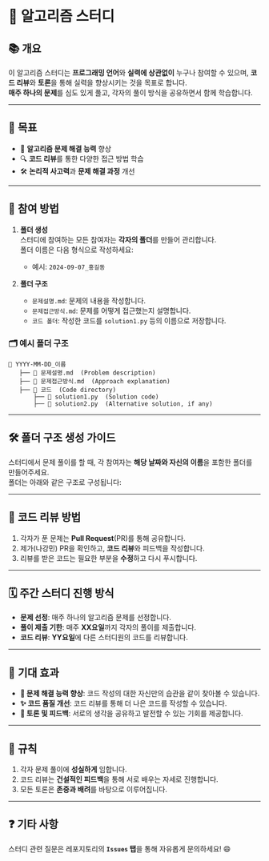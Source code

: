 # 🚀 알고리즘 스터디

## 📚 개요
이 알고리즘 스터디는 **프로그래밍 언어**와 **실력에 상관없이** 누구나 참여할 수 있으며, **코드 리뷰**와 **토론**을 통해 실력을 향상시키는 것을 목표로 합니다.  
**매주 하나의 문제**를 심도 있게 풀고, 각자의 풀이 방식을 공유하면서 함께 학습합니다.

---

## 🎯 목표
- 🧠 **알고리즘 문제 해결 능력** 향상
- 🔍 **코드 리뷰**를 통한 다양한 접근 방법 학습
- 🛠 **논리적 사고력**과 **문제 해결 과정** 개선

---

## 📝 참여 방법

1. **폴더 생성**  
   스터디에 참여하는 모든 참여자는 **각자의 폴더**를 만들어 관리합니다.  
   폴더 이름은 다음 형식으로 작성하세요:
   - 예시: `2024-09-07_홍길동`

2. **폴더 구조**
   - `문제설명.md`: 문제의 내용을 작성합니다.
   - `문제접근방식.md`: 문제를 어떻게 접근했는지 설명합니다.
   - `코드 폴더`: 작성한 코드를 `solution1.py` 등의 이름으로 저장합니다.

### 🗂 예시 폴더 구조

```
📂 YYYY-MM-DD_이름
   ├── 📄 문제설명.md  (Problem description)
   ├── 📄 문제접근방식.md  (Approach explanation)
   ├── 📂 코드  (Code directory)
       ├── 📄 solution1.py  (Solution code)
       ├── 📄 solution2.py  (Alternative solution, if any)
```

---

## 🛠 폴더 구조 생성 가이드
스터디에서 문제 풀이를 할 때, 각 참여자는 **해당 날짜와 자신의 이름**을 포함한 폴더를 만들어주세요.  
폴더는 아래와 같은 구조로 구성됩니다:

---

## 🔄 코드 리뷰 방법
1. 각자가 푼 문제는 **Pull Request**(PR)를 통해 공유합니다.
2. 제가(나강민) PR을 확인하고, **코드 리뷰**와 피드백을 작성합니다.
3. 리뷰를 받은 코드는 필요한 부분을 **수정**하고 다시 푸시합니다.

---

## 🗓 주간 스터디 진행 방식
- **문제 선정**: 매주 하나의 알고리즘 문제를 선정합니다.
- **풀이 제출 기한**: 매주 **XX요일**까지 각자의 풀이를 제출합니다.
- **코드 리뷰**: **YY요일**에 다른 스터디원의 코드를 리뷰합니다.

---

## 🎉 기대 효과
- **🧩 문제 해결 능력 향상**: 코드 작성의 대한 자신만의 습관을 같이 찾아볼 수 있습니다.
- **✨ 코드 품질 개선**: 코드 리뷰를 통해 더 나은 코드를 작성할 수 있습니다.
- **💬 토론 및 피드백**: 서로의 생각을 공유하고 발전할 수 있는 기회를 제공합니다.

---

## 📜 규칙
1. 각자 문제 풀이에 **성실하게** 임합니다.
2. 코드 리뷰는 **건설적인 피드백**을 통해 서로 배우는 자세로 진행합니다.
3. 모든 토론은 **존중과 배려**를 바탕으로 이루어집니다.

---

## ❓ 기타 사항
스터디 관련 질문은 레포지토리의 **`Issues` 탭**을 통해 자유롭게 문의하세요! 😄
